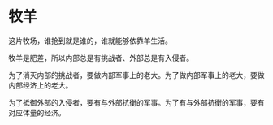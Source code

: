 # 牧羊

这片牧场，谁抢到就是谁的，谁就能够依靠羊生活。

牧羊是肥差，所以内部总是有挑战者、外部总是有入侵者。

为了消灭内部的挑战者，要做内部军事上的老大。为了做内部军事上的老大，要做内部经济上的老大。

为了抵御外部的入侵者，要有与外部抗衡的军事。为了有与外部抗衡的军事，要有对应体量的经济。
